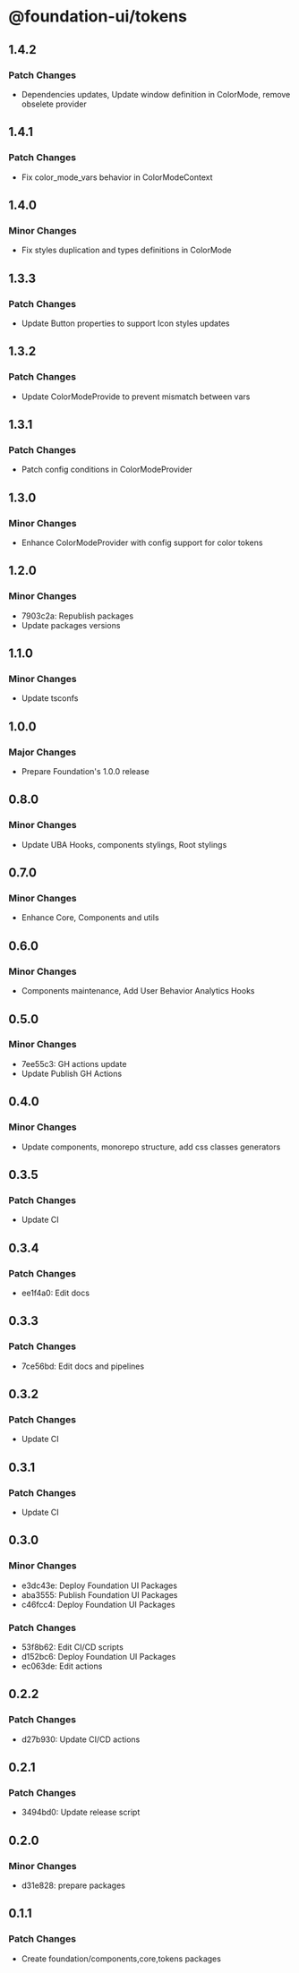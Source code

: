 # @foundation-ui/tokens

## 1.4.2

### Patch Changes

- Dependencies updates, Update window definition in ColorMode, remove obselete provider

## 1.4.1

### Patch Changes

- Fix color_mode_vars behavior in ColorModeContext

## 1.4.0

### Minor Changes

- Fix styles duplication and types definitions in ColorMode

## 1.3.3

### Patch Changes

- Update Button properties to support Icon styles updates

## 1.3.2

### Patch Changes

- Update ColorModeProvide to prevent mismatch between vars

## 1.3.1

### Patch Changes

- Patch config conditions in ColorModeProvider

## 1.3.0

### Minor Changes

- Enhance ColorModeProvider with config support for color tokens

## 1.2.0

### Minor Changes

- 7903c2a: Republish packages
- Update packages versions

## 1.1.0

### Minor Changes

- Update tsconfs

## 1.0.0

### Major Changes

- Prepare Foundation's 1.0.0 release

## 0.8.0

### Minor Changes

- Update UBA Hooks, components stylings, Root stylings

## 0.7.0

### Minor Changes

- Enhance Core, Components and utils

## 0.6.0

### Minor Changes

- Components maintenance, Add User Behavior Analytics Hooks

## 0.5.0

### Minor Changes

- 7ee55c3: GH actions update
- Update Publish GH Actions

## 0.4.0

### Minor Changes

- Update components, monorepo structure, add css classes generators

## 0.3.5

### Patch Changes

- Update CI

## 0.3.4

### Patch Changes

- ee1f4a0: Edit docs

## 0.3.3

### Patch Changes

- 7ce56bd: Edit docs and pipelines

## 0.3.2

### Patch Changes

- Update CI

## 0.3.1

### Patch Changes

- Update CI

## 0.3.0

### Minor Changes

- e3dc43e: Deploy Foundation UI Packages
- aba3555: Publish Foundation UI Packages
- c46fcc4: Deploy Foundation UI Packages

### Patch Changes

- 53f8b62: Edit CI/CD scripts
- d152bc6: Deploy Foundation UI Packages
- ec063de: Edit actions

## 0.2.2

### Patch Changes

- d27b930: Update CI/CD actions

## 0.2.1

### Patch Changes

- 3494bd0: Update release script

## 0.2.0

### Minor Changes

- d31e828: prepare packages

## 0.1.1

### Patch Changes

- Create foundation/components,core,tokens packages
